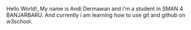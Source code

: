 Hello World!, My name is Andi Dermawan and i'm a student in SMAN 4 BANJARBARU.
And currently i am learning how to use git and github on w3school.
